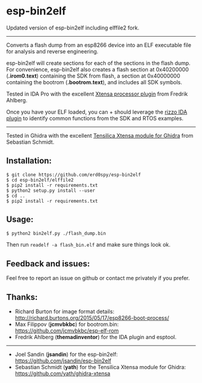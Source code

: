 # esp-bin2elf

Updated version of esp-bin2elf including elffile2 fork.

------------------------------------------------------------------------------------------------------------------------------

Converts a flash dump from an esp8266 device into an ELF executable file for analysis and reverse engineering.

esp-bin2elf will create sections for each of the sections in the flash dump.  For convenience, esp-bin2elf also creates a flash section at 0x40200000 (**.irom0.text**) containing the SDK from flash, a section at 0x40000000 containing the bootrom (**.bootrom.text**), and includes all SDK symbols.

Tested in IDA Pro with the excellent [Xtensa processor plugin](https://github.com/themadinventor/ida-xtensa) from Fredrik Ahlberg.

Once you have your ELF loaded, you can + should leverage the [rizzo IDA plugin](https://github.com/devttys0/ida) to identify common functions from the SDK and RTOS examples.

------------------------------------------------------------------------------------------------------------------------------

Tested in Ghidra with the excellent [Tensilica Xtensa module for Ghidra](https://github.com/yath/ghidra-xtensa) from Sebastian Schmidt.

## Installation:

```
$ git clone https://github.com/erd0spy/esp-bin2elf
$ cd esp-bin2elf/elffile2
$ pip2 install -r requirements.txt
$ python2 setup.py install --user
$ cd ..
$ pip2 install -r requirements.txt
```

## Usage:

```bash
$ python2 bin2elf.py ./flash_dump.bin
```

Then run `readelf -a flash_bin.elf` and make sure things look ok.

## Feedback and issues:

Feel free to report an issue on github or contact me privately if you prefer.

## Thanks:

* Richard Burton for image format details: http://richard.burtons.org/2015/05/17/esp8266-boot-process/
* Max Filippov (**jcmvbkbc**) for bootrom.bin: https://github.com/jcmvbkbc/esp-elf-rom
* Fredrik Ahlberg (**themadinventor**) for the IDA plugin and esptool.

------------------------------------------------------------------------------------------------------------------------------

* Joel Sandin (**jsandin**) for the esp-bin2elf: https://github.com/jsandin/esp-bin2elf
* Sebastian Schmidt (**yath**) for the Tensilica Xtensa module for Ghidra: https://github.com/yath/ghidra-xtensa